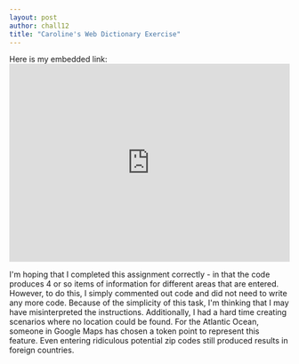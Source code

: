 ```yaml
---
layout: post
author: chall12
title: "Caroline's Web Dictionary Exercise"
---
```



Here is my embedded link: <iframe src="https://trinket.io/embed/python3/7a2ab50e76" width="100%" height="356" frameborder="0" marginwidth="0" marginheight="0" allowfullscreen></iframe>



I'm hoping that I completed this assignment correctly - in that the code produces 4 or so items of information for different areas that are entered. However, to do this, I simply commented out code and did not need to write any more code. Because of the simplicity of this task, I'm thinking that I may have misinterpreted the instructions. Additionally, I had a hard time creating scenarios where no location could be found. For the Atlantic Ocean, someone in Google Maps has chosen a token point to represent this feature. Even entering ridiculous potential zip codes still produced results in foreign countries.

